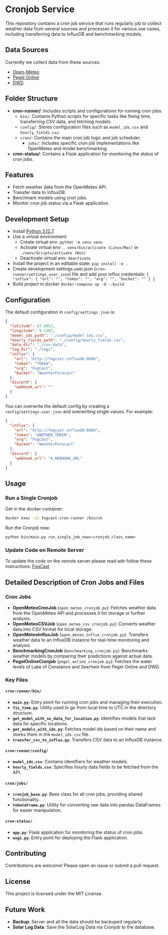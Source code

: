 # Cronjob Service

This repository contains a cron job service that runs regularly job to collect weather data from several sources and processes it for various use cases, including transferring data to InfluxDB and benchmarking models.

## Data Sources

Currently we collect data from these sources:
- [Open-Meteo](https://open-meteo.com/)
- [Pegel Online](https://www.pegelonline.wsv.de/gast/start)
- [DWD](https://dwd.api.bund.dev/)

## Folder Structure

- **cron-runner/**: Includes scripts and configurations for running cron jobs.
  - `bin/`: Contains Python scripts for specific tasks like fixing time, transferring CSV data, and fetching models.
  - `config/`: Stores configuration files such as `model_ids.csv` and `hourly_fields.csv`.
  - `cron/`: Contains the main cron job logic and job scheduler.
    - `jobs/`: Includes specific cron job implementations like OpenMeteo and model benchmarking.
- **cron-status/**: Contains a Flask application for monitoring the status of cron jobs.

## Features

- Fetch weather data from the OpenMeteo API.
- Transfer data to InfluxDB.
- Benchmark models using cron jobs.
- Monitor cron job status via a Flask application.

## Development Setup

- Install [Python 3.12.7](https://www.python.org/downloads/release/python-3127/).
- Use a virtual environment:
  - Create virtual env: `python -m venv venv`
  - Activate virtual env: `. venv/bin/activate (Linux/Mac)` or `./venv/Scripts/activate (Win)`
  - Deactivate virtual env: `deactivate`
- Install the project in an editable state: `pip install -e .`
- Create development settings.user.json (`cron-runner/settings.user.json`) file and add your influx credentials: 
`
{
  "influx": {
    "url": "",
    "token": "",
    "org": "",
    "bucket": ""
  }
}
`
- Build project in docker `docker-compose up -d --build`

## Configuration

The default configuration in `config/settings.json` is:

```json
{
  "latitude": 47.6952,
  "longitude": 9.1307,
  "model_ids_path": "./config/model_ids.csv",
  "hourly_fields_path": "./config/hourly_fields.csv",
  "data_dir": "./csv-data",
  "log_dir": "./logs",
  "influx": {
    "url": "http://fogcast-influxdb:8086",
    "token": "TOKEN",
    "org": "FogCast",
    "bucket": "WeatherForecast"
  },
  "discord": {
    "webhook_url": ""  
  }
}
```

You can overwrite the default config by creating a `config/settings.user.json` and overwriting single values. For example:

```json
{
  "influx": {
    "url": "http://fogcast-influxdb:8086",
    "token": "ANOTHER_TOKEN",
    "org": "FogCast",
    "bucket": "WeatherForecast"
  },
  "discord": {
    "webhook_url": "A_WEBHOOK_URL"  
  }
}
```

## Usage

### Run a Single Cronjob

Get in the docker container:
```bash
docker exec -it fogcast-cron-runner /bin/sh
```
Run the Cronjob now:
```bash
python bin/main.py run_single_job_now=<cronjob_class_name>
```



### Update Code on Remote Server

To update the code on the remote server please read adn follow these instructions: [FogCast](https://github.com/FogCast-Konstanz/FogCast)

## Detailed Description of Cron Jobs and Files

### Cron Jobs

- **OpenMeteoCronJob** (`open_meteo_cronjob.py`): Fetches weather data from the OpenMeteo API and processes it for storage or further analysis.
- **OpenMeteoCSVJob** (`open_meteo_csv_cronjob.py`): Converts weather data into CSV format for local storage.
- **OpenMeteoInfluxJob** (`open_meteo_influx_cronjob.py`): Transfers weather data to an InfluxDB instance for real-time monitoring and analysis.
- **BenchmarkingCronJob** (`benchmarking_cronjob.py`): Benchmarks weather models by comparing their predictions against actual data.
- **PegelOnlineCronjob** (`pegel_online_cronjob.py`): Fetches the water levels of Lake of Constance and Seerhein from Pegel Online and DWD.

### Key Files

#### `cron-runner/bin/`
- **`main.py`**: Entry point for running cron jobs and managing their execution.
- **`fix_time.py`**: Utility used to go from local time to UTC in the directory structure.
- **`get_model_with_no_data_for_location.py`**: Identifies models that lack data for specific locations.
- **`get_models_with_ids.py`**: Fetches model ids based on their name and stores them in the `model_ids.csv` file.
- **`transfer_csv_to_influx.py`**: Transfers CSV data to an InfluxDB instance.

#### `cron-runner/config/`
- **`model_ids.csv`**: Contains identifiers for weather models.
- **`hourly_fields.csv`**: Specifies hourly data fields to be fetched from the API.

#### `cron/jobs/`
- **`cronjob_base.py`**: Base class for all cron jobs, providing shared functionality.
- **`toDataFrame.py`**: Utility for converting raw data into pandas DataFrames for easier manipulation.

#### `cron-status/`
- **`app.py`**: Flask application for monitoring the status of cron jobs.
- **`wsgi.py`**: Entry point for deploying the Flask application.

## Contributing

Contributions are welcome! Please open an issue or submit a pull request.

## License

This project is licensed under the MIT License.

## Future Work
- **Backup**: Server and all the data should be backuped regularly.
- **Solar Log Data**: Save the SolarLog Data via Cronjob to the database.
